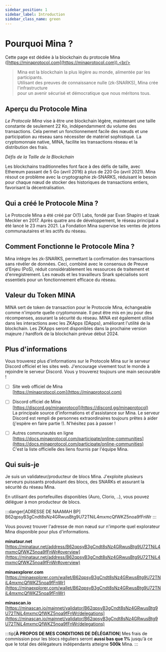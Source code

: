```yaml
---
sidebar_position: 1
sidebar_label: Introduction
sidebar_class_name: green
---
```

# Pourquoi Mina ?
Cette page est dédiée à la blockchain du protocole Mina ([https://minaprotocol.com](https://minaprotocol.com)).<br/>
> Mina est la blockchain la plus légère au monde, alimentée par les participants.<br/>
> Utilisant des preuves de connaissance nulle (zk-SNARKS), Mina crée l'infrastructure<br/>
> pour un avenir sécurisé et démocratique que nous méritons tous.

## **Aperçu du Protocole Mina**

*Le Protocole Mina* vise à être une blockchain légère, maintenant une taille constante de seulement 22 Ko, indépendamment du volume des transactions. Cela permet un fonctionnement facile des nœuds et une participation au réseau sans nécessiter de matériel sophistiqué. La cryptomonnaie native, MINA, facilite les transactions réseau et la distribution des frais.

*Défis de la Taille de la Blockchain*

Les blockchains traditionnelles font face à des défis de taille, avec Ethereum passant de 5 Go (avril 2016) à plus de 220 Go (avril 2021). Mina résout ce problème avec la cryptographie zk-SNARKS, réduisant le besoin pour chaque nœud de stocker des historiques de transactions entiers, favorisant la décentralisation.

## **Qui a créé le Protocole Mina ?**

Le Protocole Mina a été créé par O(1) Labs, fondé par Evan Shapiro et Izaak Meckler en 2017. Après quatre ans de développement, le réseau principal a été lancé le 23 mars 2021. La Fondation Mina supervise les ventes de jetons communautaires et les actifs du réseau.

## **Comment Fonctionne le Protocole Mina ?**

Mina intègre les zk-SNARKS, permettant la confirmation des transactions sans révéler de données. Ceci, combiné avec le consensus de Preuve d'Enjeu (PoS), réduit considérablement les ressources de traitement et d'enregistrement. Les nœuds et les travailleurs Snark spécialisés sont essentiels pour un fonctionnement efficace du réseau.

## **Valeur du Token MINA**

MINA sert de token de transaction pour le Protocole Mina, échangeable comme n'importe quelle cryptomonnaie. Il peut être mis en jeu pour des récompenses, assurant la sécurité du réseau. MINA est également utilisé dans les interactions avec les ZKApps (DApps), améliorant l'utilité de la blockchain. Les ZKApps seront disponibles dans la prochaine version majeure / hardfork de la blockchain prévue début 2024.

## **Plus d'informations**
Vous trouverez plus d'informations sur le Protocole Mina sur le serveur Discord officiel et les sites web. J'encourage vivement tout le monde à rejoindre le serveur Discord. Vous y trouverez toujours une main secourable !

- [ ] Site web officiel de Mina<br/>
[https://minaprotocol.com](https://minaprotocol.com)

- [ ] Discord officiel de Mina<br/>
[https://discord.gg/minaprotocol](https://discord.gg/minaprotocol) <br/>
La principale source d'informations et d'assistance sur Mina. Le serveur Discord est rempli de personnes extraordinaires toujours prêtes à aider (j'espère en faire partie !). N'hésitez pas à passer !

- [ ] Autres communautés en ligne<br/>
[https://docs.minaprotocol.com/participate/online-communities](https://docs.minaprotocol.com/participate/online-communities) <br/>
C'est la liste officielle des liens fournis par l'équipe Mina.

## Qui suis-je
Je suis un validateur/producteur de blocs Mina.
J'exploite plusieurs serveurs puissants produisant des blocs, des SNARKs et assurant la sécurité du réseau Mina.

En utilisant des portefeuilles disponibles (Auro, Clorio, ..), vous pouvez déléguer à mon producteur de blocs.

:::danger[ADRESSE DE NAAMAH BP]
B62qpsyB3gCndt8sNz4GRwusBtg9U72TNiL4mxmcQfWKZ5noa9fFnWr
:::

Vous pouvez trouver l'adresse de mon nœud sur n'importe quel explorateur Mina disponible pour plus d'informations.

**minataur.net**
[https://minataur.net/address/B62qpsyB3gCndt8sNz4GRwusBtg9U72TNiL4mxmcQfWKZ5noa9fFnWr#overview](https://minataur.net/address/B62qpsyB3gCndt8sNz4GRwusBtg9U72TNiL4mxmcQfWKZ5noa9fFnWr#overview)

**minaexplorer.com**
[https://minaexplorer.com/wallet/B62qpsyB3gCndt8sNz4GRwusBtg9U72TNiL4mxmcQfWKZ5noa9fFnWr](https://minaexplorer.com/wallet/B62qpsyB3gCndt8sNz4GRwusBtg9U72TNiL4mxmcQfWKZ5noa9fFnWr)

**minascan.io**
[https://minascan.io/mainnet/validator/B62qpsyB3gCndt8sNz4GRwusBtg9U72TNiL4mxmcQfWKZ5noa9fFnWr/delegations](https://minascan.io/mainnet/validator/B62qpsyB3gCndt8sNz4GRwusBtg9U72TNiL4mxmcQfWKZ5noa9fFnWr/delegations)

:::tip[**À PROPOS DE MES CONDITIONS DE DÉLÉGATION**]
Mes frais de commission pour les blocs réguliers seront **aussi bas que 1%** jusqu'à ce que le total des délégateurs indépendants atteigne **500k** Mina.
:::
